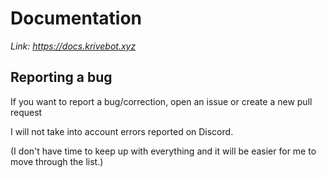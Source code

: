 # Documentation

*Link: https://docs.krivebot.xyz*

## Reporting a bug

If you want to report a bug/correction, open an issue or create a new pull request

I will not take into account errors reported on Discord.

(I don't have time to keep up with everything and it will be easier for me to move through the list.)